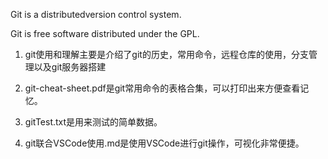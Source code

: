 
Git is a distributedversion control system.  

Git is free software distributed under the GPL.

1. git使用和理解主要是介绍了git的历史，常用命令，远程仓库的使用，分支管理以及git服务器搭建

2. git-cheat-sheet.pdf是git常用命令的表格合集，可以打印出来方便查看记忆。

3. gitTest.txt是用来测试的简单数据。

4. git联合VSCode使用.md是使用VSCode进行git操作，可视化非常便捷。
